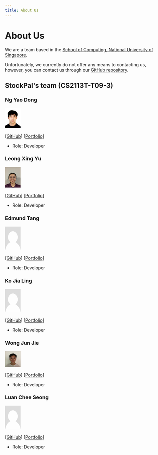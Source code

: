 ```yaml
---
title: About Us
---
```

# About Us

We are a team based in the [School of Computing, National University of Singapore](http://www.comp.nus.edu.sg).

Unfortunately, we currently do not offer any means to contacting us, however, you can contact us through our [GitHub repository](https://github.com/AY2324S2-CS2113T-T09-3/tp).


## StockPal's team (CS2113T-T09-3)

### Ng Yao Dong

<img src="images/ngyaodong.jpg" width="50px" alt="">

[[GitHub](https://github.com/NgYaoDong)]
[[Portfolio](team/ngyaodong.md)]

* Role: Developer

### Leong Xing Yu

<img src="images/leongxingyu.jpeg" width="50px" alt="">

[[GitHub](http://github.com/leongxingyu)]
[[Portfolio](team/leongxingyu.md)]

* Role: Developer

### Edmund Tang

<img src="images/portrait_placeholder.png" width="50px" alt="">

[[GitHub](http://github.com/edmundtangg)] 
[[Portfolio](team/edmundtangg.md)]

* Role: Developer

### Ko Jia Ling

<img src="images/portrait_placeholder.png" width="50px" alt="">

[[GitHub](http://github.com/Kobot7)]
[[Portfolio](team/kobot7.md)]

* Role: Developer

### Wong Jun Jie

<img src="images/wongjunjie.JPG" width="50px" alt="">

[[GitHub](http://github.com/wjunjie01)]
[[Portfolio](team/wjunjie01.md)]

* Role: Developer

### Luan Chee Seong

<img src="images/portrait_placeholder.png" width="50px" alt="">

[[GitHub](http://github.com/cheeseong2001)]
[[Portfolio](team/cheeseong2001.md)]

* Role: Developer
